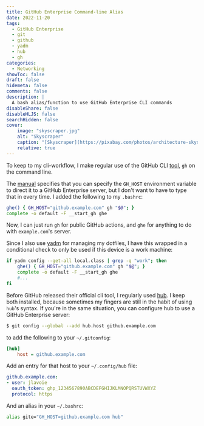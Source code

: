 ```yaml
---
title: GitHub Enterprise Command-line Alias
date: 2022-11-20
tags:
  - GitHub Enterprise
  - git
  - github
  - yadm
  - hub
  - gh
categories:
  - Networking
showToc: false
draft: false
hidemeta: false
comments: false
description: |
  A bash alias/function to use GitHub Enterprise CLI commands
disableShare: false
disableHLJS: false
searchHidden: false
cover:
    image: "skyscraper.jpg"
    alt: "Skyscraper"
    caption: "[Skyscraper](https://pixabay.com/photos/architecture-skyscraper-2256489/) by [Michael Gaida](https://pixabay.com/users/652234-652234/) licensed under [CC0](https://creativecommons.org/publicdomain/zero/1.0/legalcode)"
    relative: true
---
```


To keep to my cli-workflow, I make regular use of the GitHub CLI
[tool](https://github.com/cli/cli), `gh` on the command line.

The [manual][gh-manual] specifies that you can specify the `GH_HOST`
environment variable to direct it to a GitHub Enterprise server, but
I don't want to have to type that in every time.  I added the following
to my `.bashrc`:

```bash
ghe() { GH_HOST="github.example.com" gh "$@"; }
complete -o default -F __start_gh ghe
```

Now, I can just run `gh` for public GitHub actions, and `ghe` for
anything to do with `example.com`'s server.

Since I also use [yadm][yadm] for managing my dotfiles, I have this
wrapped in a conditional check to only be used if this device is a work
machine:

```bash
if yadm config --get-all local.class | grep -q "work"; then
    ghe() { GH_HOST="github.example.com" gh "$@"; }
    complete -o default -F __start_gh ghe
    #...
fi
```

Before GitHub released their official cli tool, I regularly used [hub][hub].
I keep both installed, because sometimes my fingers are still in the habit
of using `hub`'s syntax.   If you're in the same situation, you can configure
hub to use a GitHub Enterprise server:

```bash
$ git config --global --add hub.host github.example.com
```

to add the following to your `~/.gitconfig`:

```ini
[hub]
    host = github.example.com
```

Add an entry for that host to your `~/.config/hub` file:

```yaml
github.example.com:
- user: jlavoie
  oauth_token: ghp_1234567890ABCDEFGHIJKLMNOPQRSTUVWXYZ
  protocol: https
```

And an alias in your `~/.bashrc`:

```bash
alias gite="GH_HOST=github.example.com hub"
```

[gh-manual]: https://cli.github.com/manual/
[yadm]: https://yadm.ioo
[hub]: https://hub.github.com
